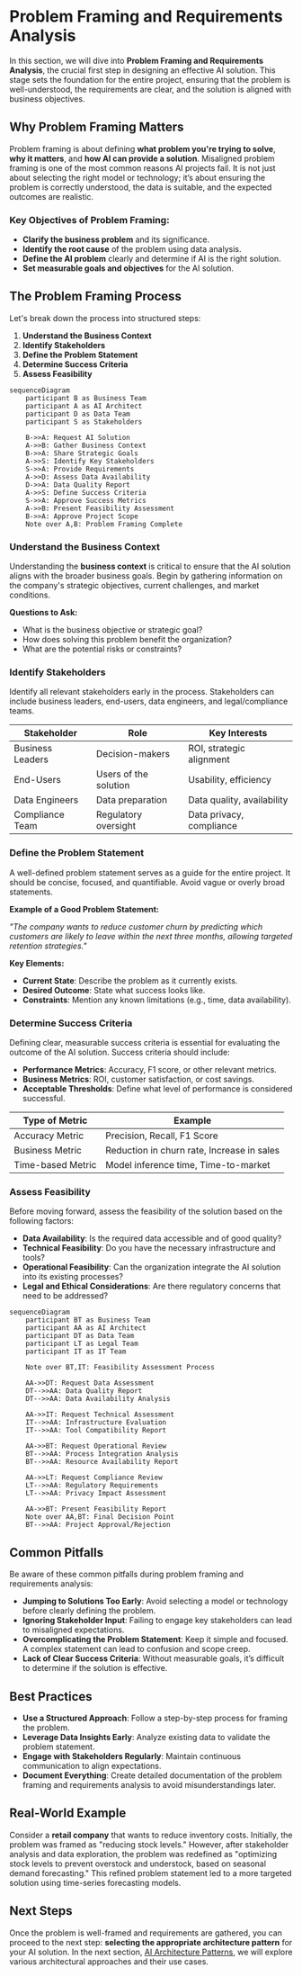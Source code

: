 # Problem Framing and Requirements Analysis

In this section, we will dive into **Problem Framing and Requirements Analysis**, the crucial first step in designing an effective AI solution. This stage sets the foundation for the entire project, ensuring that the problem is well-understood, the requirements are clear, and the solution is aligned with business objectives.

## Why Problem Framing Matters

Problem framing is about defining **what problem you're trying to solve**, **why it matters**, and **how AI can provide a solution**. Misaligned problem framing is one of the most common reasons AI projects fail. It is not just about selecting the right model or technology; it’s about ensuring the problem is correctly understood, the data is suitable, and the expected outcomes are realistic.

### Key Objectives of Problem Framing:

- **Clarify the business problem** and its significance.
- **Identify the root cause** of the problem using data analysis.
- **Define the AI problem** clearly and determine if AI is the right solution.
- **Set measurable goals and objectives** for the AI solution.

## The Problem Framing Process

Let's break down the process into structured steps:

1. **Understand the Business Context**
2. **Identify Stakeholders**
3. **Define the Problem Statement**
4. **Determine Success Criteria**
5. **Assess Feasibility**

```mermaid
sequenceDiagram
    participant B as Business Team
    participant A as AI Architect
    participant D as Data Team
    participant S as Stakeholders

    B->>A: Request AI Solution
    A->>B: Gather Business Context
    B->>A: Share Strategic Goals
    A->>S: Identify Key Stakeholders
    S->>A: Provide Requirements
    A->>D: Assess Data Availability
    D->>A: Data Quality Report
    A->>S: Define Success Criteria
    S->>A: Approve Success Metrics
    A->>B: Present Feasibility Assessment
    B->>A: Approve Project Scope
    Note over A,B: Problem Framing Complete
```

### Understand the Business Context

Understanding the **business context** is critical to ensure that the AI solution aligns with the broader business goals. Begin by gathering information on the company's strategic objectives, current challenges, and market conditions.

**Questions to Ask:**

- What is the business objective or strategic goal?
- How does solving this problem benefit the organization?
- What are the potential risks or constraints?

### Identify Stakeholders

Identify all relevant stakeholders early in the process. Stakeholders can include business leaders, end-users, data engineers, and legal/compliance teams.

| Stakeholder | Role | Key Interests |
|-------------|------|---------------|
| Business Leaders | Decision-makers | ROI, strategic alignment |
| End-Users | Users of the solution | Usability, efficiency |
| Data Engineers | Data preparation | Data quality, availability |
| Compliance Team | Regulatory oversight | Data privacy, compliance |

### Define the Problem Statement

A well-defined problem statement serves as a guide for the entire project. It should be concise, focused, and quantifiable. Avoid vague or overly broad statements.

**Example of a Good Problem Statement:**

*"The company wants to reduce customer churn by predicting which customers are likely to leave within the next three months, allowing targeted retention strategies."*

**Key Elements:**

- **Current State**: Describe the problem as it currently exists.
- **Desired Outcome**: State what success looks like.
- **Constraints**: Mention any known limitations (e.g., time, data availability).

### Determine Success Criteria

Defining clear, measurable success criteria is essential for evaluating the outcome of the AI solution. Success criteria should include:

- **Performance Metrics**: Accuracy, F1 score, or other relevant metrics.
- **Business Metrics**: ROI, customer satisfaction, or cost savings.
- **Acceptable Thresholds**: Define what level of performance is considered successful.

| Type of Metric | Example |
|----------------|---------|
| Accuracy Metric | Precision, Recall, F1 Score |
| Business Metric | Reduction in churn rate, Increase in sales |
| Time-based Metric | Model inference time, Time-to-market |

### Assess Feasibility

Before moving forward, assess the feasibility of the solution based on the following factors:

- **Data Availability**: Is the required data accessible and of good quality?
- **Technical Feasibility**: Do you have the necessary infrastructure and tools?
- **Operational Feasibility**: Can the organization integrate the AI solution into its existing processes?
- **Legal and Ethical Considerations**: Are there regulatory concerns that need to be addressed?
  
  
```mermaid
sequenceDiagram
    participant BT as Business Team
    participant AA as AI Architect
    participant DT as Data Team
    participant LT as Legal Team
    participant IT as IT Team

    Note over BT,IT: Feasibility Assessment Process
    
    AA->>DT: Request Data Assessment
    DT-->>AA: Data Quality Report
    DT-->>AA: Data Availability Analysis
    
    AA->>IT: Request Technical Assessment
    IT-->>AA: Infrastructure Evaluation
    IT-->>AA: Tool Compatibility Report
    
    AA->>BT: Request Operational Review
    BT-->>AA: Process Integration Analysis
    BT-->>AA: Resource Availability Report
    
    AA->>LT: Request Compliance Review
    LT-->>AA: Regulatory Requirements
    LT-->>AA: Privacy Impact Assessment
    
    AA->>BT: Present Feasibility Report
    Note over AA,BT: Final Decision Point
    BT-->>AA: Project Approval/Rejection
```

## Common Pitfalls

Be aware of these common pitfalls during problem framing and requirements analysis:

- **Jumping to Solutions Too Early**: Avoid selecting a model or technology before clearly defining the problem.
- **Ignoring Stakeholder Input**: Failing to engage key stakeholders can lead to misaligned expectations.
- **Overcomplicating the Problem Statement**: Keep it simple and focused. A complex statement can lead to confusion and scope creep.
- **Lack of Clear Success Criteria**: Without measurable goals, it’s difficult to determine if the solution is effective.

## Best Practices

- **Use a Structured Approach**: Follow a step-by-step process for framing the problem.
- **Leverage Data Insights Early**: Analyze existing data to validate the problem statement.
- **Engage with Stakeholders Regularly**: Maintain continuous communication to align expectations.
- **Document Everything**: Create detailed documentation of the problem framing and requirements analysis to avoid misunderstandings later.

## Real-World Example

Consider a **retail company** that wants to reduce inventory costs. Initially, the problem was framed as "reducing stock levels." However, after stakeholder analysis and data exploration, the problem was redefined as "optimizing stock levels to prevent overstock and understock, based on seasonal demand forecasting." This refined problem statement led to a more targeted solution using time-series forecasting models.

## Next Steps

Once the problem is well-framed and requirements are gathered, you can proceed to the next step: **selecting the appropriate architecture pattern** for your AI solution. In the next section, [AI Architecture Patterns](02-AI-Architecture-Patterns.md), we will explore various architectural approaches and their use cases.
